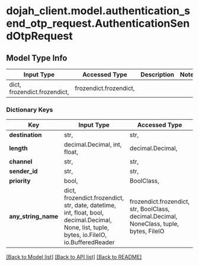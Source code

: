# dojah_client.model.authentication_send_otp_request.AuthenticationSendOtpRequest

## Model Type Info
Input Type | Accessed Type | Description | Notes
------------ | ------------- | ------------- | -------------
dict, frozendict.frozendict,  | frozendict.frozendict,  |  | 

### Dictionary Keys
Key | Input Type | Accessed Type | Description | Notes
------------ | ------------- | ------------- | ------------- | -------------
**destination** | str,  | str,  |  | [optional] 
**length** | decimal.Decimal, int, float,  | decimal.Decimal,  |  | [optional] 
**channel** | str,  | str,  |  | [optional] 
**sender_id** | str,  | str,  |  | [optional] 
**priority** | bool,  | BoolClass,  |  | [optional] 
**any_string_name** | dict, frozendict.frozendict, str, date, datetime, int, float, bool, decimal.Decimal, None, list, tuple, bytes, io.FileIO, io.BufferedReader | frozendict.frozendict, str, BoolClass, decimal.Decimal, NoneClass, tuple, bytes, FileIO | any string name can be used but the value must be the correct type | [optional]

[[Back to Model list]](../../README.md#documentation-for-models) [[Back to API list]](../../README.md#documentation-for-api-endpoints) [[Back to README]](../../README.md)

